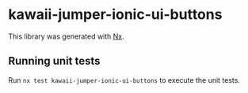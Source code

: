 # kawaii-jumper-ionic-ui-buttons

This library was generated with [Nx](https://nx.dev).


## Running unit tests

Run `nx test kawaii-jumper-ionic-ui-buttons` to execute the unit tests.
